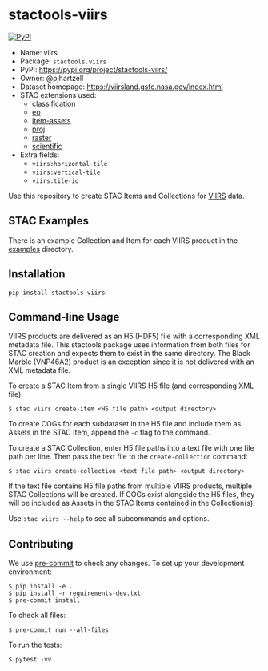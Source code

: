 # stactools-viirs

[![PyPI](https://img.shields.io/pypi/v/stactools-viirs)](https://pypi.org/project/stactools-viirs/)

- Name: viirs
- Package: `stactools.viirs`
- PyPI: https://pypi.org/project/stactools-viirs/
- Owner: @pjhartzell
- Dataset homepage: https://viirsland.gsfc.nasa.gov/index.html
- STAC extensions used:
  - [classification](https://github.com/stac-extensions/classification/)
  - [eo](https://github.com/stac-extensions/eo)
  - [item-assets](https://github.com/stac-extensions/item-assets)
  - [proj](https://github.com/stac-extensions/projection)
  - [raster](https://github.com/stac-extensions/raster)
  - [scientific](https://github.com/stac-extensions/scientific)
- Extra fields:
  - `viirs:horizontal-tile`
  - `viirs:vertical-tile`
  - `viirs:tile-id`

Use this repository to create STAC Items and Collections for [VIIRS](https://viirsland.gsfc.nasa.gov/index.html) data.

## STAC Examples

There is an example Collection and Item for each VIIRS product in the [examples](examples) directory.

## Installation
```shell
pip install stactools-viirs
```

## Command-line Usage

VIIRS products are delivered as an H5 (HDF5) file with a corresponding XML metadata file. This stactools package uses information from both files for STAC creation and expects them to exist in the same directory. The Black Marble (VNP46A2) product is an exception since it is not delivered with an XML metadata file.

To create a STAC Item from a single VIIRS H5 file (and corresponding XML file):

```shell
$ stac viirs create-item <H5 file path> <output directory>
```

To create COGs for each subdataset in the H5 file and include them as Assets in the STAC Item, append the `-c` flag to the command.

To create a STAC Collection, enter H5 file paths into a text file with one file path per line. Then pass the text file to the `create-collection` command:

```shell
$ stac viirs create-collection <text file path> <output directory>
```

If the text file contains H5 file paths from multiple VIIRS products, multiple STAC Collections will be created. If COGs exist alongside the H5 files, they will be included as Assets in the STAC Items contained in the Collection(s).

Use `stac viirs --help` to see all subcommands and options.

## Contributing

We use [pre-commit](https://pre-commit.com/) to check any changes.
To set up your development environment:

```shell
$ pip install -e .
$ pip install -r requirements-dev.txt
$ pre-commit install
```

To check all files:

```shell
$ pre-commit run --all-files
```

To run the tests:

```shell
$ pytest -vv
```
